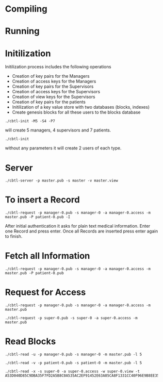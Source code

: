 Compiling
==========


Running
=======

# Initilization

Initilization process includes the following operations

- Creation of key pairs for the Managers
- Creation of access keys for the Managers
- Creation of key pairs for the Supervisors
- Creation of access keys for the Supervisors
- Creation of view keys for the Supervisors
- Creation of key pairs for the patients
- Initilization of a key value store with two databases (blocks, indexes)
- Create genesis blocks for all these users to the blocks database

```
./cbtl-init -M5 -S4 -P7
```

will create 5 managers, 4 supervisors and 7 patients.

```
./cbtl-init
```

without any parameters it will create 2 users of each type.


# Server

```
./cbtl-server -p master.pub -s master -v master.view
```

# To insert a Record

```
./cbtl-request -p manager-0.pub -s manager-0 -a manager-0.access -m master.pub -P patient-0.pub -I
```

After initial authentication it asks for plain text medical information.
Enter one Record and press enter.
Once all Records are inserted press enter again to finish.

# Fetch all Information

```
./cbtl-request -p manager-0.pub -s manager-0 -a manager-0.access -m master.pub -P patient-0.pub
```


# Request for Access

```
./cbtl-request -p manager-0.pub -s manager-0 -a manager-0.access -m master.pub
```

```
./cbtl-request -p super-0.pub -s super-0 -a super-0.access -m master.pub
```

# Read Blocks

```
./cbtl-read -u -p manager-0.pub -s manager-0 -m master.pub -l 5
```

```
./cbtl-read -v -p patient-0.pub -s patient-0 -m master.pub -l 5
```

```
./cbtl-read -x -s super-0 -a super-0.access -w super-0.view -t A53D040D85C9DBA35F7FD2A5B8C0A535AC2EF91452E63A05CA8F1331CC40F96E9B8EE3514F5C1777DB26D538A35A101C98BDA55EA43A4862ECB6353528A88004
```
